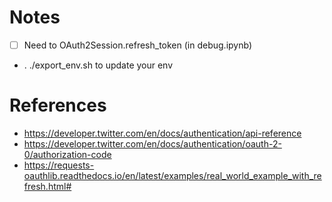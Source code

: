 # Notes
- [ ] Need to OAuth2Session.refresh_token (in debug.ipynb)
- . ./export_env.sh to update your env

# References
- https://developer.twitter.com/en/docs/authentication/api-reference
- https://developer.twitter.com/en/docs/authentication/oauth-2-0/authorization-code
- https://requests-oauthlib.readthedocs.io/en/latest/examples/real_world_example_with_refresh.html#